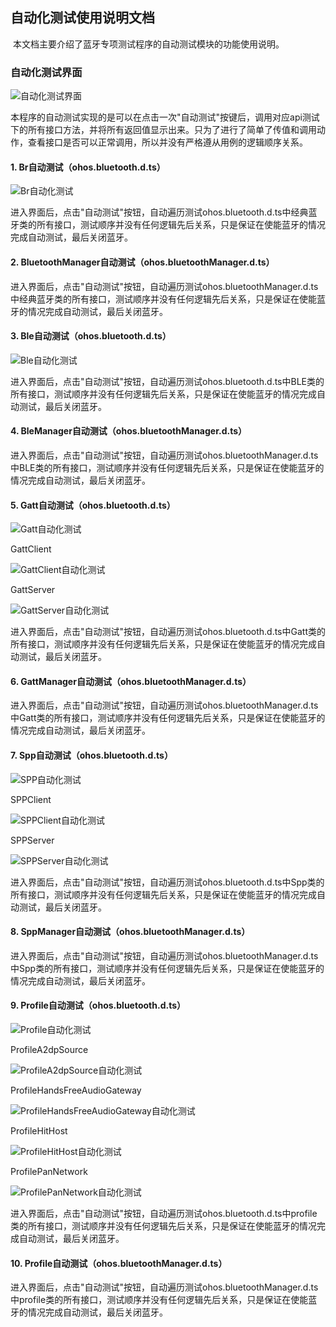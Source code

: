 ## 自动化测试使用说明文档

​	本文档主要介绍了蓝牙专项测试程序的自动测试模块的功能使用说明。



### 自动化测试界面

![自动化测试界面](自动化测试界面1.png)

​		本程序的自动测试实现的是可以在点击一次"自动测试"按键后，调用对应api测试下的所有接口方法，并将所有返回值显示出来。只为了进行了简单了传值和调用动作，查看接口是否可以正常调用，所以并没有严格遵从用例的逻辑顺序关系。



#### 1. Br自动测试（ohos.bluetooth.d.ts）

![Br自动化测试](Br自动化测试.png)

​        进入界面后，点击"自动测试"按钮，自动遍历测试ohos.bluetooth.d.ts中经典蓝牙类的所有接口，测试顺序并没有任何逻辑先后关系，只是保证在使能蓝牙的情况完成自动测试，最后关闭蓝牙。



#### 2. BluetoothManager自动测试（ohos.bluetoothManager.d.ts）

​        进入界面后，点击"自动测试"按钮，自动遍历测试ohos.bluetoothManager.d.ts中经典蓝牙类的所有接口，测试顺序并没有任何逻辑先后关系，只是保证在使能蓝牙的情况完成自动测试，最后关闭蓝牙。



#### 3. Ble自动测试（ohos.bluetooth.d.ts）

![Ble自动化测试](Ble自动化测试.png)

​        进入界面后，点击"自动测试"按钮，自动遍历测试ohos.bluetooth.d.ts中BLE类的所有接口，测试顺序并没有任何逻辑先后关系，只是保证在使能蓝牙的情况完成自动测试，最后关闭蓝牙。



#### 4. BleManager自动测试（ohos.bluetoothManager.d.ts）

​        进入界面后，点击"自动测试"按钮，自动遍历测试ohos.bluetoothManager.d.ts中BLE类的所有接口，测试顺序并没有任何逻辑先后关系，只是保证在使能蓝牙的情况完成自动测试，最后关闭蓝牙。



#### 5. Gatt自动测试（ohos.bluetooth.d.ts）

![Gatt自动化测试](Gatt自动化测试.png)

GattClient

![GattClient自动化测试](GattClient自动化测试.png)

GattServer

![GattServer自动化测试](GattServer自动化测试.png)

​        进入界面后，点击"自动测试"按钮，自动遍历测试ohos.bluetooth.d.ts中Gatt类的所有接口，测试顺序并没有任何逻辑先后关系，只是保证在使能蓝牙的情况完成自动测试，最后关闭蓝牙。



#### 6. GattManager自动测试（ohos.bluetoothManager.d.ts）

​        进入界面后，点击"自动测试"按钮，自动遍历测试ohos.bluetoothManager.d.ts中Gatt类的所有接口，测试顺序并没有任何逻辑先后关系，只是保证在使能蓝牙的情况完成自动测试，最后关闭蓝牙。



#### 7. Spp自动测试（ohos.bluetooth.d.ts）

![SPP自动化测试](SPP自动化测试.png)

SPPClient

![SPPClient自动化测试](SPPClient自动化测试.png)



SPPServer

![SPPServer自动化测试](SPPServer自动化测试.png)

​        进入界面后，点击"自动测试"按钮，自动遍历测试ohos.bluetooth.d.ts中Spp类的所有接口，测试顺序并没有任何逻辑先后关系，只是保证在使能蓝牙的情况完成自动测试，最后关闭蓝牙。



#### 8. SppManager自动测试（ohos.bluetoothManager.d.ts）

​        进入界面后，点击"自动测试"按钮，自动遍历测试ohos.bluetoothManager.d.ts中Spp类的所有接口，测试顺序并没有任何逻辑先后关系，只是保证在使能蓝牙的情况完成自动测试，最后关闭蓝牙。



#### 9. Profile自动测试（ohos.bluetooth.d.ts）

![Profile自动化测试](Profile自动化测试.png)

ProfileA2dpSource

![ProfileA2dpSource自动化测试](ProfileA2dpSource自动化测试.png)

ProfileHandsFreeAudioGateway

![ProfileHandsFreeAudioGateway自动化测试](ProfileHandsFreeAudioGateway自动化测试.png)

ProfileHitHost

![ProfileHitHost自动化测试](ProfileHitHost自动化测试.png)

ProfilePanNetwork

![ProfilePanNetwork自动化测试](ProfilePanNetwork自动化测试.png)

​        进入界面后，点击"自动测试"按钮，自动遍历测试ohos.bluetooth.d.ts中profile类的所有接口，测试顺序并没有任何逻辑先后关系，只是保证在使能蓝牙的情况完成自动测试，最后关闭蓝牙。



#### 10. Profile自动测试（ohos.bluetoothManager.d.ts）

​        进入界面后，点击"自动测试"按钮，自动遍历测试ohos.bluetoothManager.d.ts中profile类的所有接口，测试顺序并没有任何逻辑先后关系，只是保证在使能蓝牙的情况完成自动测试，最后关闭蓝牙。